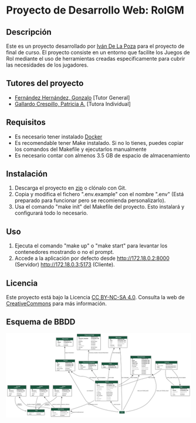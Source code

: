 # Proyecto de Desarrollo Web: RolGM

## Descripción
Este es un proyecto desarrollado por [Iván De La Poza](https://github.com/IvanDLPG) para el proyecto de final de curso. 
El proyecto consiste en un entorno que facilite los Juegos de Rol mediante el uso de herramientas creadas especificamente 
para cubrir las necesidades de los jugadores.

## Tutores del proyecto
- [Fernández Hernández, Gonzalo](https://github.com/GonxFH) [Tutor General]
- [Gallardo Crespillo, Patricia A.](https://github.com/Irtnia) [Tutora Individual]

## Requisitos
- Es necesario tener instalado [Docker](https://www.docker.com/)
- Es recomendable tener Make instalado. Si no lo tienes, puedes copiar los comandos del Makefile y ejecutarlos manualmente
- Es necesario contar con almenos 3.5 GB de espacio de almacenamiento

## Instalación
1. Descarga el proyecto en [zip](https://github.com/IvanDLPG/rolgm-project/archive/refs/heads/main.zip) o clónalo con Git.
2. Copia y modifica el fichero ".env.example" con el nombre ".env" (Está preparado para funcionar pero se recomienda personalizarlo).
3. Usa el comando "make init" del Makefile del proyecto. Esto instalará y configurará todo lo necesario.

## Uso
1. Ejecuta el comando "make up" o "make start" para levantar los contenedores mostrando o no el prompt.
2. Accede a la aplicación por defecto desde http://172.18.0.2:8000 (Servidor) http://172.18.0.3:5173 (Cliente).

## Licencia
Este proyecto está bajo la Licencia [CC BY-NC-SA 4.0](https://creativecommons.org/licenses/by-nc-sa/4.0/deed.es). Consulta la web de [CreativeCommons](https://creativecommons.org/licenses/by-sa/3.0/es/) para más información.

## Esquema de BBDD

![Modelos De La Base De Datos](backend/models.png)
